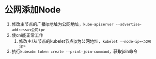 # 公网添加Node

1. 修改主节点的广播ip地址为公网地址，`kube-apiserver --advertise-address=<公网ip>`
2. 使cni能正常工作
   1. 修改主/从节点的kubelet节点ip为公网地址，`kubelet --node-ip=<公网ip>`
3. 执行`kubeadm token create --print-join-command`，获取join命令
